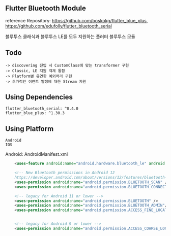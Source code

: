 ## Flutter Bluetooth Module

reference Repository: https://github.com/boskokg/flutter_blue_plus, https://github.com/edufolly/flutter_bluetooth_serial

블루투스 클래식과 블루투스 LE를 모두 지원하는 플러터 블루투스 모듈

## Todo
    -> discovering 진입 시 CustomClass에 맞는 transformer 구현
    -> Classic, LE 지원 객체 통합
    -> Platform별 유연한 예외처리 구현
    -> 추가적인 이벤트 발생에 대한 Stream 지원


## Using Dependencies
    flutter_bluetooth_serial: ^0.4.0
    flutter_blue_plus: ^1.30.3

## Using Platform
    Android
    IOS

Android: AndroidManifest.xml
```xml
    <uses-feature android:name="android.hardware.bluetooth_le" android:required="true" />

    <!-- New Bluetooth permissions in Android 12
    https://developer.android.com/about/versions/12/features/bluetooth-permissions -->
    <uses-permission android:name="android.permission.BLUETOOTH_SCAN" />
    <uses-permission android:name="android.permission.BLUETOOTH_CONNECT" />

    <!-- legacy for Android 11 or lower -->
    <uses-permission android:name="android.permission.BLUETOOTH" />
    <uses-permission android:name="android.permission.BLUETOOTH_ADMIN"/>
    <uses-permission android:name="android.permission.ACCESS_FINE_LOCATION"/>


    <!-- legacy for Android 9 or lower -->
    <uses-permission android:name="android.permission.ACCESS_COARSE_LOCATION"/>
```